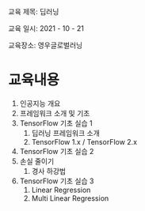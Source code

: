 교육 제목: 딥러닝

교육 일시: 2021 - 10 - 21

교육장소: 영우글로벌러닝

# 교육내용

1. 인공지능 개요
2. 프레임워크 소개 및 기초
3. TensorFlow 기초 실습 1
   1. 딥러닝 프레임워크 소개
   2. TensorFlow 1.x / TensorFlow 2.x
4. TensorFlow 기초 실습 2
5. 손실 줄이기
   1. 경사 하강법
6. TensorFlow 기초 실습 3
   1. Linear Regression
   2. Multi Linear Regression